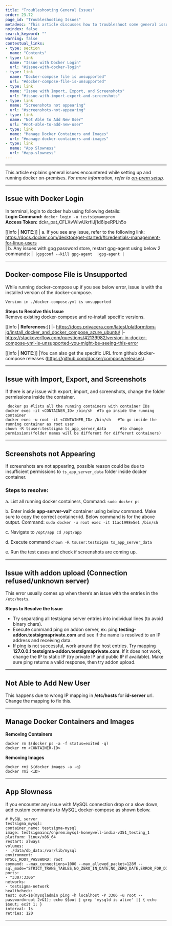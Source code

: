 ```yaml
---
title: "Troubleshooting General Issues"
order: 23.72
page_id: "Troubleshooting Issues"
metadesc: "This article discusses how to troubleshoot some general issues with respect to On-prem setup. Quick troubleshooting solutions for some on-prem general issues"
noindex: false
search_keyword: ""
warning: false
contextual_links:
- type: section
  name: "Contents"
- type: link
  name: "Issue with Docker Login"
  url: "#issue-with-docker-login"
- type: link
  name: "Docker-compose file is unsupported"
  url: "#docker-compose-file-is-unsupported"
- type: link
  name: "Issue with Import, Export, and Screenshots"
  url: "#issue-with-import-export-and-screenshots"
- type: link
  name: "Screenshots not appearing"
  url: "#screenshots-not-appearing"
- type: link
  name: "Not Able to Add New User"
  url: "#not-able-to-add-new-user"
- type: link
  name: "Manage Docker Containers and Images"
  url: "#manage-docker-containers-and-images"
- type: link
  name: "App Slowness"
  url: "#app-slowness"
---
```


---

This article explains general issues encountered while setting up and running docker on-premises. *For more information, refer to [on-prem setup](https://testsigma.com/docs/on-premise-setup/installation-process/setup/).*

---

## **Issue with Docker Login**
In terminal, login to docker hub using following details: <br>
**Login Command:** `docker login -u testsigmaonprem` <br>
**Access Token:** dckr\_pat\_CFLXvWlwUkrfIJj1d6lpeRPLh5o <br>

[[info | **NOTE**:]]
| a. If you see any issue, refer to the following link: https://docs.docker.com/desktop/get-started/#credentials-management-for-linux-users <br>
| b. Any issues with gpg password store, restart gpg-agent using below 2 commands:
|```
|gpgconf --kill gpg-agent 
|gpg-agent
|```

---

## **Docker-compose File is Unsupported**

While running docker-compose up if you see below error, issue is with the installed version of the docker-compose.

`Version in ./docker-compose.yml is unsupported`

**Steps to Resolve this Issue** <br>
Remove existing docker-compose and re-install specific versions. 

[[info | **References**:]]
|- https://docs.privacera.com/latest/platform/pm-ig/install_docker_and_docker_compose_azure_ubuntu/
|- https://stackoverflow.com/questions/42139982/version-in-docker-compose-yml-is-unsupported-you-might-be-seeing-this-error


[[info | **NOTE**:]]
|You can also get the specific URL from github docker-compose releases (https://github.com/docker/compose/releases).


---

## **Issue with Import, Export, and Screenshots**

If there is any issue with export, import, and screenshots, change the folder permissions inside the container. 

```
 docker ps #lists all the running containers with container IDs
docker exec -it <CONTAINER_ID> /bin/sh  #To go inside the running container
docker exec -u root -it <CONTAINER_ID> /bin/sh   #To go inside the running container as root user
chown -R tsuser:testsigma ts_app_server_data      #to change permissions(folder names will be different for different containers)
```

---

## **Screenshots not Appearing**

If screenshots are not appearing, possible reason could be due to insufficient permissions to ```ts_app_server_data``` folder inside docker container.


### **Steps to resolve:**

a. List all running docker containers, Command: ```sudo docker ps```

b. Enter inside **app-server-val*** container using below command. Make sure to copy the correct container-id. Below command is for the above output. Command: ```sudo docker -u root exec -it 11ac1998e5e1 /bin/sh```

c. Navigate to ```/opt/app cd /opt/app```

d. Execute command ```chown -R tsuser:testsigma ts_app_server_data```

e. Run the test cases and check if screenshots are coming up.


---

## **Issue with addon upload (Connection refused/unknown server)**

This error usually comes up when there’s an issue with the entries in the ```/etc/hosts```.

**Steps to Resolve the Issue**
- Try separating all testsigma server entries into individual lines (to avoid binary chars).
- Execute command ping on addon server, ex: ping **testing-addon.testsigmaprivate.com** and see if the name is resolved to an IP address and receiving data.
- If ping is not successful, work around the host entries. Try mapping **127.0.0.1 testsigma-addon.testsigmaprivate.com**. If it does not work, change the IP to static IP (try private IP and public IP if available). Make sure ping returns a valid response, then try addon upload. 

---

## **Not Able to Add New User**
This happens due to wrong IP mapping in **/etc/hosts** for **id-server** url. Change the mapping to fix this.

---

## **Manage Docker Containers and Images**

**Removing Containers**
```
docker rm $(docker ps -a -f status=exited -q)
docker rm <CONTAINER-ID>
```

**Removing Images**
```
docker rmi $(docker images -a -q)
docker rmi <ID>
```

---

## **App Slowness**
If you encounter any issue with MySQL connection drop or a slow down, add custom commands to MySQL docker-compose as shown below.

```
# MySQL server  
testsigma_mysql:
container_name: testsigma-mysql
image: testsigmainc/onprem:mysql-honeywell-india-v351_testing_1
platform: linux/x86_64
restart: always
volumes:
- ./data/db_data:/var/lib/mysql
environment:
MYSQL_ROOT_PASSWORD: root
command: --max_connections=1000 --max_allowed_packet=128M --sql_mode="STRICT_TRANS_TABLES,NO_ZERO_IN_DATE,NO_ZERO_DATE,ERROR_FOR_DIVISION_BY_ZERO,NO_ENGINE_SUBSTITUTION"
ports:
- "3307:3306"
networks:
- testsigma-network
healthcheck:
test: out=$$(mysqladmin ping -h localhost -P 3306 -u root --password=root 2>&1); echo $$out | grep 'mysqld is alive' || { echo $$out; exit 1; }
interval: 1s
retries: 120  
```

---